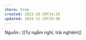 ```yaml
---
share: true
created: 2023-10-30T14:29
updated: 2024-11-29T10:48
---
```

Nguồn:: [[Tự ngẫm nghĩ, trải nghiệm]]